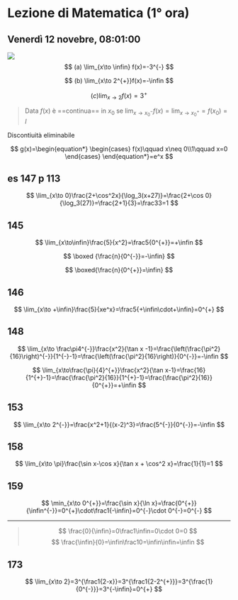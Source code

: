 # Lezione di Matematica (1° ora)
## Venerdì 12 novebre, 08:01:00

![](https://i.imgur.com/Bcf9N5X.jpg)
$$
(a) \lim_{x\to \infin} f(x)=-3^{-}
$$

$$
(b) \lim_{x\to 2^{+}}f(x)=-\infin
$$


$$
(c)\lim_{x \to 2} f(x)= 3^{+}
$$

> Data $f(x)$ è ==continua== in $x_0$ se
> $\lim_{x\to x_0^{-}}f(x)=\lim_{x \to x_0^{+}}=f(x_0)=l$


Discontiuità eliminabile

$$
g(x)=\begin{equation*} \begin{cases} f(x)\qquad x\neq 0\\1\qquad x=0 \end{cases} \end{equation*}=e^x
$$


## es 147 p 113

$$
\lim_{x\to 0}\frac{2+\cos^2x}{\log_3(x+27)}=\frac{2+\cos 0}{\log_3(27)}=\frac{2+1}{3}=\frac33=1
$$

## 145


$$
\lim_{x\to\infin}\frac{5}{x^2}=\frac5{0^{+}}=+\infin
$$


$$
\boxed {\frac{n}{0^{-}}=-\infin}
$$

$$
\boxed{\frac{n}{0^{+}}=\infin}
$$

## 146

$$
\lim_{x\to +\infin}\frac{5}{xe^x}=\frac5{+\infin\cdot+\infin}=0^{+}
$$

## 148

$$
\lim_{x\to \frac\pi4^{-}}\frac{x^2}{\tan x -1}=\frac{\left(\frac{\pi^2}{16}\right)^{-}}{1^{-}-1}=\frac{\left(\frac{\pi^2}{16}\right)}{0^{-}}=-\infin
$$

$$
\lim_{x\to\frac{\pi}{4}^{+}}\frac{x^2}{\tan x-1}=\frac{16}{1^{+}-1}=\frac{\frac{\pi^2}{16}}{1^{+}-1}=\frac{\frac{\pi^2}{16}}{0^{+}}=+\infin
$$

## 153

$$
\lim_{x\to 2^{-}}=\frac{x^2+1}{(x-2)^3}=\frac{5^{-}}{0^{-}}=-\infin
$$

## 158

$$
\lim_{x\to \pi}\frac{\sin x-\cos x}{\tan x + \cos^2 x}=\frac{1}{1}=1
$$

## 159

$$
\min_{x\to 0^{+}}=\frac{\sin x}{\ln x}=\frac{0^{+}}{\infin^{-}}=0^{+}\cdot\frac1{-\infin}=0^{-}\cdot 0^{-}=0^{-}
$$

---

>  $$
\frac{0}{\infin}=0\frac1\infin=0\cdot 0=0
$$
$$
\frac{\infin}{0}=\infin\frac10=\infin\infin=\infin
$$


##  173

$$
\lim_{x\to 2}=3^{\frac1{2-x}}=3^{\frac1{2-2^{+}}}=3^{\frac{1}{0^{-}}}=3^{-\infin}=0^{+}
$$
<!--stackedit_data:
eyJoaXN0b3J5IjpbLTIwOTM0MTA4NzAsMTczNTYxOTg3MiwtMT
g5NTc5NDUxOCw4NDMzMDIxMTksMzYwNjA4MDQzLDk1ODY3MzQ1
MCw2MjExNjYyNDUsLTk0MTYwMjU1OF19
-->
